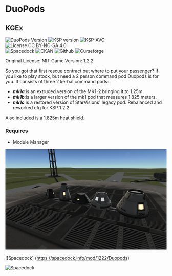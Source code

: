 # DuoPods
## KGEx
![DuoPods Version](https://img.shields.io/github/v/release/zer0Kerbal/DuoPods?include_prereleases?style=plastic)
![KSP version](https://img.shields.io/endpoint?url=https://raw.githubusercontent.com/zer0Kerbal/DuoPods/master/json/ksp.json?style=plastic) ![KSP-AVC](https://img.shields.io/badge/KSP-AVC--supported-brightgreen.svg?style=plastic) ![License CC BY-NC-SA 4.0](https://img.shields.io/badge/license-CC%20BY--NC--SA%204.0-lightgrey?style=plastic)  
![Spacedock](https://img.shields.io/badge/SpaceDock-listed-blue.svg?style=plastic) ![CKAN](https://img.shields.io/badge/CKAN-Indexed-blue.svg?style=plastic) ![Github](https://img.shields.io/badge/Github-Indexed-blue.svg?style=plastic) ![Curseforge](https://img.shields.io/badge/CurseForge-listed-blue.svg?style=plastic)

Original License: MIT
Game Version: 1.2.2

So you got that first rescue contract but where to put your passenger? If you like to play stock, but need a 2 person command pod Duopods is for you. It consists of three 2 kerbal command pods:

- ***mk1a***:is an extruded version of the MK1-2 bringing it to 1.25m.
- ***mk1b***:is a larger version of the mk1 pod that measures 1.825 meters.
- ***mk1c***:is a restored version of StarVisions' legacy pod. Rebalanced and reworked cfg for KSP 1.2.2

Also included is a 1.825m heat shield. 

### Requires 
- Module Manager

![Duo Pods](https://raw.githubusercontent.com/zer0Kerbal/DuoPods/master/img/lineup.png)

![Spacedock] (https://spacedock.info/mod/1222/Duopods)

![Spacedock](https://spacedock.info/content/duopods_10573/Duopods/Duopods-1487592068.7861338.png)
